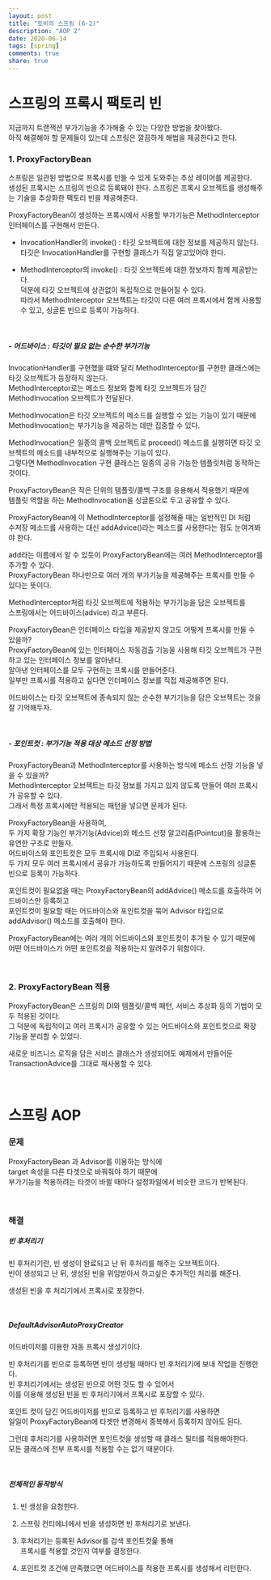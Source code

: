 ```yaml
---
layout: post
title: "토비의 스프링 (6-2)"  
description: "AOP 2" 
date: 2020-06-14
tags: [spring]
comments: true
share: true
---
```



# 스프링의 프록시 팩토리 빈     

지금까지 트랜잭션 부가기능을 추가해줄 수 있는 다양한 방법을 찾아봤다.     
아직 해결해야 할 문제들이 있는데 스프링은 깔끔하게 해법을 제공한다고 한다.   


### 1. ProxyFactoryBean    

스프링은 일관된 방법으로 프록시를 만들 수 있게 도와주는 추상 레이어를 제공한다.   
생성된 프록시는 스프링의 빈으로 등록돼야 한다. 스프링은 프록시 오브젝트를 생성해주는 기술을 추상화한 팩토리 빈을 제공해준다.   

ProxyFactoryBean이 생성하는 프록시에서 사용할 부가기능은 MethodInterceptor 인터페이스를 구현해서 만든다.   


- InvocationHandler의 invoke() : 타깃 오브젝트에 대한 정보를 제공하지 않는다.   
타깃은 InvocationHandler를 구현할 클래스가 직접 알고있어야 한다.      

- MethodInterceptor의 invoke() : 타깃 오브젝트에 대한 정보까지 함께 제공받는다.   
덕분에 타깃 오브젝트에 상관없이 독립적으로 만들어질 수 있다.  
따라서 MethodInterceptor 오브젝트는 타깃이 다른 여러 프록시에서 함께 사용할 수 있고, 싱글톤 빈으로 등록이 가능하다.    

<br/>      

##### - 어드바이스 : 타깃이 필요 없는 순수한 부가기능    

InvocationHandler를 구현했을 떄와 달리 MethodInterceptor를 구현한 클래스에는     
타깃 오브젝트가 등장하지 않는다.   
MethodInterceptor로는 메소드 정보와 함께 타깃 오브젝트가 담긴 MethodInvocation 오브젝트가 전달된다.   


MethodInvocation은 타깃 오브젝트의 메소드를 실행할 수 있는 기능이 있기 때문에   
MethodInvocation는 부가기능을 제공하는 데만 집중할 수 있다.   

MethodInvocation은 일종의 콜백 오브젝트로 
proceed() 메소드를 실행하면 타깃 오브젝트의 메소드를 내부적으로 실행해주는 기능이 있다.         
그렇다면 MethodInvocation 구현 클래스는 일종의 공유 가능한 템플릿처럼 동작하는 것이다.       


ProxyFactoryBean은 작은 단위의 템플릿/콜백 구조를 응용해서 적용했기 때문에   
템플릿 역할을 하는 MethodInvocation을 싱글톤으로 두고 공유할 수 있다.   


ProxyFactoryBean에 이 MethodInterceptor를 설정해줄 때는 일반적인 DI 처럼   
수저장 메소드를 사용하는 대신 addAdvice()라는 메소드를 사용한다는 점도 눈여겨봐야 한다.    

add라는 이름에서 알 수 있듯이 ProxyFactoryBean에는 여러 MethodInterceptor를 추가할 수 있다.    
ProxyFactoryBean 하나만으로 여러 개의 부가기능을 제공해주는 프록시를 만들 수 있다는 뜻이다.    

MethodInterceptor처럼 타깃 오브젝트에 적용하는 부가기능을 담은 오브젝트를  
스프링에서는 어드바이스(advice) 라고 부른다.    


ProxyFactoryBean은 인터페이스 타입을 제공받지 않고도 어떻게 프록시를 만들 수 있을까?    
ProxyFactoryBean에 있는 인터페이스 자동검출 기능을 사용해 타깃 오브젝트가 구현하고 있는 인터페이스 정보를 알아낸다.   
알아낸 인터페이스를 모두 구현하는 프록시를 만들어준다.    
일부만 프록시를 적용하고 싶다면 인터페이스 정보를 직접 제공해주면 된다.   

어드바이스는 타깃 오브젝트에 종속되지 않는 순수한 부가기능을 담은 오브젝트는 것을 잘 기억해두자.     

<br/>      


##### - 포인트컷 : 부가기능 적용 대상 메소드 선정 방법   


ProxyFactoryBean과 MethodInterceptor를 사용하는 방식에 메소드 선정 기능을 넣을 수 있을까?  
MethodInterceptor 오브젝트는 타깃 정보를 가지고 있지 않도록 만들어 여러 프록시가 공유할 수 있다.     
그래서 특정 프록시에만 적용되는 패턴을 넣으면 문제가 된다.     

ProxyFactoryBean을 사용하여,    
두 가지 확장 기능인 부가기능(Advice)와 메소드 선정 알고리즘(Pointcut)을 활용하는 유연한 구조로 만들자.   
어드바이스와 포인트컷은 모두 프록시에 DI로 주입되서 사용된다.   
두 가지 모두 여러 프록시에서 공유가 가능하도록 만들어지기 때문에 스프링의 싱글톤 빈으로 등록이 가능하다.   

포인트컷이 필요없을 때는 ProxyFactoryBean의 addAdvice() 메소드를 호출하여 어드바이스만 등록하고   
포인트컷이 필요할 때는 어드바이스와 포인트컷을 묶어 Advisor 타입으로 addAdvisor() 메소드를 호출해야 한다.   

ProxyFactoryBean에는 여러 개의 어드바이스와 포인트컷이 추가될 수 있기 때문에   
어떤 어드바이스가 어떤 포인트컷을 적용하는지 알려주기 위함이다.    

<br/>         


### 2. ProxyFactoryBean 적용     

ProxyFactoryBean은 스프링의 DI와 템플릿/콜백 패턴, 서비스 추상화 등의 기법이 모두 적용된 것이다.   
그 덕분에 독립적이고 여러 프록시가 공유할 수 있는 어드바이스와 포인트컷으로 확장 기능을 분리할 수 있었다.    

새로운 비즈니스 로직을 담은 서비스 클래스가 생성되어도 예제에서 만들어둔 TransactionAdvice를 그대로 재사용할 수 있다.   


<br/>      


# 스프링 AOP   

### 문제     

ProxyFactoryBean 과 Advisor를 이용하는 방식에   
target 속성을 다른 타겟으로 바꿔줘야 하기 때문에   
부가기능을 적용하려는 타겟이 바뀔 때마다 설정파일에서 비슷한 코드가 반복된다.  

<br/>      

### 해결   

##### 빈 후처리기    

빈 후처리기란, 빈 생성이 완료되고 난 뒤 후처리를 해주는 오브젝트이다.    
빈이 생성되고 난 뒤, 생성된 빈을 위임받아서 하고싶은 추가적인 처리를 해준다.    

생성된 빈을 후 처리기에서 프록시로 포장한다.    

<br/>      

##### DefaultAdvisorAutoProxyCreator      

어드바이저를 이용한 자동 프록시 생성기이다.   

빈 후처리기를 빈으로 등록하면 빈이 생성될 때마다 빈 후처리기에 보내 작업을 진행한다.    
빈 후처리기에서는 생성된 빈으로 어떤 것도 할 수 있어서   
이를 이용해 생성된 빈을 빈 후처리기에서 프록시로 포장할 수 있다.  



포인트 컷이 담긴 어드바이저를 빈으로 등록하고 빈 후처리기를 사용하면     
일일이 ProxyFactoryBean에 타겟만 변경해서 중복해서 등록하지 않아도 된다.       

그런데 후처리기를 사용하려면 포인트컷을 생성할 때 클래스 필터를 적용해야한다.      
모든 클래스에 전부 프록시를 적용할 수는 없기 때문이다.   
  
<br/>       


##### 전체적인 동작방식     

1. 빈 생성을 요청한다.   

2. 스프링 컨티에너에서 빈을 생성하면 빈 후처리기로 보낸다.     

3. 후처리기는 등록된 Advisor를 검색 포인트컷읉 통해     
프록시를 적용할 것인지 여부를 결정한다.      

4. 포인트컷 조건에 만족했으면 어드바이스를 적용한 프록시를 생성해서 리턴한다.          


<br/>       